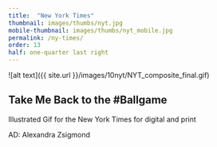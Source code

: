 ```yaml
---
title:  "New York Times"
thumbnail: images/thumbs/nyt.jpg
mobile-thumbnail: images/thumbs/nyt_mobile.jpg
permalink: /ny-times/
order: 13
half: one-quarter last right
---
```


![alt text]({{ site.url }}/images/10nyt/NYT_composite_final.gif)


## **Take Me Back to the #Ballgame**
Illustrated Gif for the New York Times for digital and print 

AD: Alexandra Zsigmond
